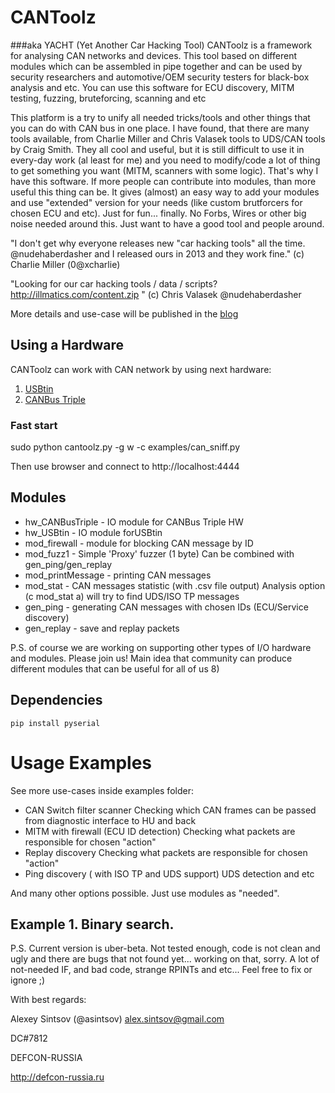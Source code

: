 # CANToolz
###aka YACHT (Yet Another Car Hacking Tool)
CANToolz is a framework for analysing CAN networks and devices.
This tool based on different modules which can be assembled in pipe together and
can be used by security researchers and automotive/OEM security testers for black-box analysis and etc. 
You can use this software for ECU discovery, MITM testing, fuzzing, bruteforcing, scanning and etc

This platform is a try to unify all needed tricks/tools and other things that you can do with CAN bus in one place.
I have found, that there are many tools available, from Charlie Miller and Chris Valasek tools to UDS/CAN tools by Craig Smith.
They all cool and useful, but it is still difficult to use it in every-day work (al least for me) and you need to modify/code 
a lot of thing to get something you want (MITM, scanners with some logic). That's why I have this software. If more people can 
contribute into modules, than more useful this thing can be. It gives (almost) an easy way to add your modules and use "extended" version for your needs
(like custom brutforcers for chosen ECU and etc). Just for fun... finally. No Forbs, Wires  or other big noise needed around this. 
Just want to have a good tool and people around.

"I don't get why everyone releases new "car hacking tools" all the time.  @nudehaberdasher and I released ours in 2013 and they work fine." (c) Charlie Miller (‏@0xcharlie)

"Looking for our car hacking tools / data / scripts? http://illmatics.com/content.zip " (c) Chris Valasek ‏@nudehaberdasher

More details and use-case will be published in the [blog](http://asintsov.blogspot.de/)

## Using a Hardware

CANToolz can work with CAN network by using next hardware:

1. [USBtin](http://www.fischl.de/usbtin/)
2. [CANBus Triple](https://canb.us/)

### Fast start
sudo python cantoolz.py -g w -c examples/can_sniff.py 

Then use browser and connect to http://localhost:4444
  
## Modules

- hw_CANBusTriple  - IO module for CANBus Triple HW
- hw_USBtin        - IO module forUSBtin
- mod_firewall     - module for blocking CAN message by ID
- mod_fuzz1        - Simple 'Proxy' fuzzer  (1 byte) Can be combined with gen_ping/gen_replay
- mod_printMessage - printing CAN messages
- mod_stat         - CAN messages statistic (with .csv file output)
                     Analysis option (c mod_stat a) will try to find UDS/ISO TP messages
- gen_ping         - generating CAN messages with chosen IDs (ECU/Service discovery)
- gen_replay       - save and replay packets

P.S. of course we are working on supporting other types of I/O hardware and modules. Please join us!
Main idea that community can produce different modules that can be useful for all of us 8)

## Dependencies

    pip install pyserial


# Usage Examples
See more use-cases inside examples folder:

- CAN Switch filter scanner
    Checking which CAN frames can be passed from diagnostic interface to HU and back
- MITM with firewall (ECU ID detection)
    Checking what packets are responsible for chosen "action"
- Replay discovery
    Checking what packets are responsible for chosen "action"
- Ping discovery ( with ISO TP and UDS support)
    UDS detection and etc

And many other options possible. Just use modules as "needed".

## Example 1. Binary search. 


P.S.
 Current version is uber-beta. Not tested enough, code is not clean and ugly and there are bugs that not found yet... working on that, sorry.
 A lot of not-needed IF, and bad code, strange RPINTs and etc...
 Feel free to fix or ignore ;)

With best regards:

Alexey Sintsov   (@asintsov)
alex.sintsov@gmail.com

DC#7812

DEFCON-RUSSIA

http://defcon-russia.ru



